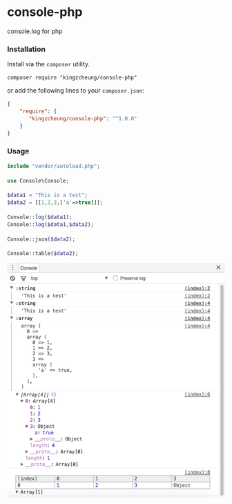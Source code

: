 # console-php
console.log for php

### Installation

Install via the `composer` utility.
```
composer require "kingzcheung/console-php"
```
or add the following lines to your `composer.json`:

```json
{
    "require": {
       "kingzcheung/console-php": "^1.0.0"
    }
}
```

### Usage

```php
include "vendor/autoload.php";

use Console\Console;

$data1 = "This is a test";
$data2 = [[1,2,3,['a'=>true]]];

Console::log($data1);
Console::log($data1,$data2);

Console::json($data2);

Console::table($data2);
```

![Screenshot](Screenshot.png)
